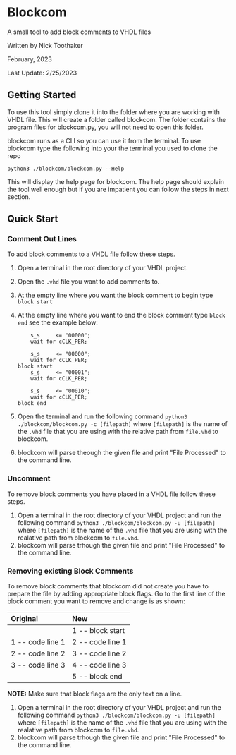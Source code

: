 # Blockcom

A small tool to add block comments to VHDL files

Written by Nick Toothaker

February, 2023

Last Update: 2/25/2023

## Getting Started

To use this tool simply clone it into the folder where you are working with VHDL file. This will create a folder called blockcom. The folder contains the program files for blockcom.py, you will not need to open this folder.

blockcom runs as a CLI so you can use it from the terminal. To use blockcom type the following into your the terminal you used to clone the repo

```python3 ./blockcom/blockcom.py --Help```

This will display the help page for blockcom. The help page should explain the tool well enough but if you are impatient you can follow the steps in next section. 

## Quick Start 

### Comment Out Lines

To add block comments to a VHDL file follow these steps.

1. Open a terminal in the root directory of your VHDL project.
1. Open the `.vhd` file you want to add comments to.
1. At the empty line where you want the block comment to begin type `block start`
1. At the empty line where you want to end the block comment type `block end` see the example below:

    ```  
        s_s     <= "00000";
        wait for cCLK_PER;
       
        s_s     <= "00000";
        wait for cCLK_PER;
    block start
        s_s     <= "00001";
        wait for cCLK_PER;
  
        s_s     <= "00010";
        wait for cCLK_PER;
    block end

1. Open the terminal and run the following command 
`python3 ./blockcom/blockcom.py -c [filepath]`
where `[filepath]` is the name of the `.vhd` file that you are using with the relative path from `file.vhd` to blockcom. 
1. blockcom will parse theough the given file and print "File Processed" to the command line. 

### Uncomment

To remove block comments you have placed in a VHDL file follow these steps. 

1. Open a terminal in the root directory of your VHDL project and run the following command 
`python3 ./blockcom/blockcom.py -u [filepath]`
where `[filepath]` is the name of the `.vhd` file that you are using with the realative path from blockcom to `file.vhd`.
1. blockcom will parse trhough the given file and print "File Processed" to the command line.

### Removing existing Block Comments

To remove block comments that blockcom did not create you have to prepare the file by adding appropriate block flags. Go to the first line of the block comment you want to remove and change is as shown:

| Original | New |
| :--- | :--- |
|| 1 -- block start |
|1  -- code line 1 | 2 -- code line 1 |
|2  -- code line 2 | 3 -- code line 2 |
|3  -- code line 3  | 4 -- code line 3 |
|| 5 -- block end |

**NOTE:** Make sure that block flags are the only text on a line.

1. Open a terminal in the root directory of your VHDL project and run the following command
`python3 ./blockcom/blockcom.py -u [filepath]`
where `[filepath]` is the name of the `.vhd` file that you are using with the realative path from blockcom to `file.vhd`.
1. blockcom will parse trhough the given file and print "File Processed" to the command line.